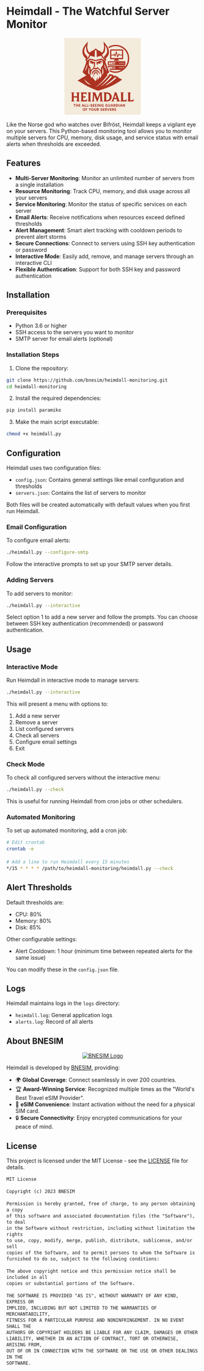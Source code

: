 # Heimdall - The Watchful Server Monitor

<p align="center">
  <img src="HEIMDALL.png" alt="Heimdall Logo" width="200">
</p>

Like the Norse god who watches over Bifröst, Heimdall keeps a vigilant eye on your servers. This Python-based monitoring tool allows you to monitor multiple servers for CPU, memory, disk usage, and service status with email alerts when thresholds are exceeded.

## Features

- **Multi-Server Monitoring**: Monitor an unlimited number of servers from a single installation
- **Resource Monitoring**: Track CPU, memory, and disk usage across all your servers
- **Service Monitoring**: Monitor the status of specific services on each server
- **Email Alerts**: Receive notifications when resources exceed defined thresholds
- **Alert Management**: Smart alert tracking with cooldown periods to prevent alert storms
- **Secure Connections**: Connect to servers using SSH key authentication or password
- **Interactive Mode**: Easily add, remove, and manage servers through an interactive CLI
- **Flexible Authentication**: Support for both SSH key and password authentication

## Installation

### Prerequisites

- Python 3.6 or higher
- SSH access to the servers you want to monitor
- SMTP server for email alerts (optional)

### Installation Steps

1. Clone the repository:

```bash
git clone https://github.com/bnesim/heimdall-monitoring.git
cd heimdall-monitoring
```

2. Install the required dependencies:

```bash
pip install paramiko
```

3. Make the main script executable:

```bash
chmod +x heimdall.py
```

## Configuration

Heimdall uses two configuration files:

- `config.json`: Contains general settings like email configuration and thresholds
- `servers.json`: Contains the list of servers to monitor

Both files will be created automatically with default values when you first run Heimdall.

### Email Configuration

To configure email alerts:

```bash
./heimdall.py --configure-smtp
```

Follow the interactive prompts to set up your SMTP server details.

### Adding Servers

To add servers to monitor:

```bash
./heimdall.py --interactive
```

Select option 1 to add a new server and follow the prompts. You can choose between SSH key authentication (recommended) or password authentication.

## Usage

### Interactive Mode

Run Heimdall in interactive mode to manage servers:

```bash
./heimdall.py --interactive
```

This will present a menu with options to:

1. Add a new server
2. Remove a server
3. List configured servers
4. Check all servers
5. Configure email settings
6. Exit

### Check Mode

To check all configured servers without the interactive menu:

```bash
./heimdall.py --check
```

This is useful for running Heimdall from cron jobs or other schedulers.

### Automated Monitoring

To set up automated monitoring, add a cron job:

```bash
# Edit crontab
crontab -e

# Add a line to run Heimdall every 15 minutes
*/15 * * * * /path/to/heimdall-monitoring/heimdall.py --check
```

## Alert Thresholds

Default thresholds are:

- CPU: 80%
- Memory: 80%
- Disk: 85%

Other configurable settings:

- Alert Cooldown: 1 hour (minimum time between repeated alerts for the same issue)

You can modify these in the `config.json` file.

## Logs

Heimdall maintains logs in the `logs` directory:

- `heimdall.log`: General application logs
- `alerts.log`: Record of all alerts

## About BNESIM

<p align="center">
  <a href="https://www.bnesim.com">
    <img src="https://www.bnesim.com/wp-content/uploads/2025/02/BNESIMLOGO.svg" alt="BNESIM Logo" width="200">
  </a>
</p>

Heimdall is developed by [BNESIM](https://www.bnesim.com), providing:

- 🌍 **Global Coverage**: Connect seamlessly in over 200 countries.
- 🏆 **Award-Winning Service**: Recognized multiple times as the "World's Best Travel eSIM Provider".
- 📱 **eSIM Convenience**: Instant activation without the need for a physical SIM card.
- 🔒 **Secure Connectivity**: Enjoy encrypted communications for your peace of mind.

## License

This project is licensed under the MIT License - see the [LICENSE](LICENSE) file for details.

```
MIT License

Copyright (c) 2023 BNESIM

Permission is hereby granted, free of charge, to any person obtaining a copy
of this software and associated documentation files (the "Software"), to deal
in the Software without restriction, including without limitation the rights
to use, copy, modify, merge, publish, distribute, sublicense, and/or sell
copies of the Software, and to permit persons to whom the Software is
furnished to do so, subject to the following conditions:

The above copyright notice and this permission notice shall be included in all
copies or substantial portions of the Software.

THE SOFTWARE IS PROVIDED "AS IS", WITHOUT WARRANTY OF ANY KIND, EXPRESS OR
IMPLIED, INCLUDING BUT NOT LIMITED TO THE WARRANTIES OF MERCHANTABILITY,
FITNESS FOR A PARTICULAR PURPOSE AND NONINFRINGEMENT. IN NO EVENT SHALL THE
AUTHORS OR COPYRIGHT HOLDERS BE LIABLE FOR ANY CLAIM, DAMAGES OR OTHER
LIABILITY, WHETHER IN AN ACTION OF CONTRACT, TORT OR OTHERWISE, ARISING FROM,
OUT OF OR IN CONNECTION WITH THE SOFTWARE OR THE USE OR OTHER DEALINGS IN THE
SOFTWARE.
```